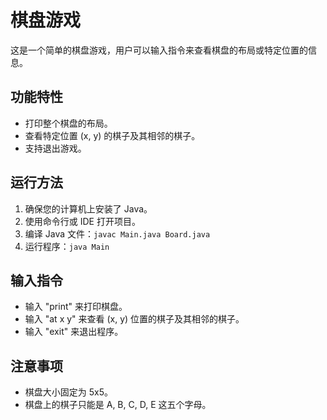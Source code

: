 # 棋盘游戏

这是一个简单的棋盘游戏，用户可以输入指令来查看棋盘的布局或特定位置的信息。

## 功能特性

- 打印整个棋盘的布局。
- 查看特定位置 (x, y) 的棋子及其相邻的棋子。
- 支持退出游戏。

## 运行方法

1. 确保您的计算机上安装了 Java。
2. 使用命令行或 IDE 打开项目。
3. 编译 Java 文件：`javac Main.java Board.java`
4. 运行程序：`java Main`

## 输入指令

- 输入 "print" 来打印棋盘。
- 输入 "at x y" 来查看 (x, y) 位置的棋子及其相邻的棋子。
- 输入 "exit" 来退出程序。

## 注意事项

- 棋盘大小固定为 5x5。
- 棋盘上的棋子只能是 A, B, C, D, E 这五个字母。
